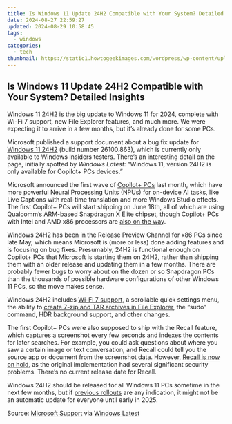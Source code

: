 ```yaml
---
title: Is Windows 11 Update 24H2 Compatible with Your System? Detailed Insights
date: 2024-08-27 22:59:27
updated: 2024-08-29 10:58:45
tags:
  - windows
categories:
  - tech
thumbnail: https://static1.howtogeekimages.com/wordpress/wp-content/uploads/2023/08/windows-11-5.jpg
---
```


## Is Windows 11 Update 24H2 Compatible with Your System? Detailed Insights

Windows 11 24H2 is the big update to Windows 11 for 2024, complete with Wi-Fi 7 support, new File Explorer features, and much more. We were expecting it to arrive in a few months, but it’s already done for some PCs.

 Microsoft published a support document about a bug fix update for [Windows 11 24H2](https://some-knowledge.techidaily.com/in-2024-illumination-in-high-dynamic-range-a-smart-option/) (build number 26100.863), which is currently only available to Windows Insiders testers. There’s an interesting detail on the page, initially spotted by _Windows Latest_: “Windows 11, version 24H2 is only available for Copilot+ PCs devices.”

 Microsoft announced the first wave of [Copilot+ PCs](https://change-location.techidaily.com/how-to-stop-my-spouse-from-spying-on-my-motorola-moto-g24-drfone-by-drfone-virtual-android/) last month, which have more powerful Neural Processing Units (NPUs) for on-device AI tasks, like Live Captions with real-time translation and more Windows Studio effects. The first Copilot+ PCs will start shipping on June 18th, all of which are using Qualcomm’s ARM-based Snapdragon X Elite chipset, though Copilot+ PCs with Intel and AMD x86 processors are [also on the way](https://vp-tips.techidaily.com/updated-comprehensive-guide-to-crafting-professional-haul-videos/).

 Windows 24H2 has been in the Release Preview Channel for x86 PCs since late May, which means Microsoft is (more or less) done adding features and is focusing on bug fixes. Presumably, 24H2 is functional enough on Copilot+ PCs that Microsoft is starting them on 24H2, rather than shipping them with an older release and updating them in a few months. There are probably fewer bugs to worry about on the dozen or so Snapdragon PCs than the thousands of possible hardware configurations of other Windows 11 PCs, so the move makes sense.

 Windows 24H2 includes [Wi-Fi 7 support](https://buynow-info.techidaily.com/in-depth-look-at-the-updated-ratchet-and-clank-experience/), a scrollable quick settings menu, the ability to [create 7-zip and TAR archives in File Explorer](https://driver-error.techidaily.com/idt-software-update-solving-unrecognized-device-issues-effectively/), the “sudo” command, HDR background support, and other changes.

 The first Copilot+ PCs were also supposed to ship with the Recall feature, which captures a screenshot every few seconds and indexes the contents for later searches. For example, you could ask questions about where you saw a certain image or text conversation, and Recall could tell you the source app or document from the screenshot data. However, [Recall is now on hold](https://youtube-docs.techidaily.com/ing-tips-select-the-top-5-url-shrinkers-for-youtube-for-2024/), as the original implementation had several significant security problems. There’s no current release date for Recall.

 Windows 24H2 should be released for all Windows 11 PCs sometime in the next few months, but if [previous rollouts](https://android-pokemon-go.techidaily.com/how-do-you-get-sun-stone-evolutions-in-pokemon-for-motorola-edge-2023-drfone-by-drfone-virtual-android/) are any indication, it might not be an automatic update for everyone until early in 2025.

 Source: [Microsoft Support](https://support.microsoft.com/en-us/topic/june-15-2024-kb5039239-os-build-26100-863-863c855f-b154-4991-b0dd-f2fc0b7bfe0b#ID0ELBD=Windows%5FUpdate) via [Windows Latest](https://www.windowslatest.com/2024/06/16/microsoft-moves-ahead-with-windows-11-24h2-but-intel-and-amd-pcs-must-wait/)

<ins class="adsbygoogle"
     style="display:block"
     data-ad-format="autorelaxed"
     data-ad-client="ca-pub-7571918770474297"
     data-ad-slot="1223367746"></ins>



<ins class="adsbygoogle"
     style="display:block"
     data-ad-client="ca-pub-7571918770474297"
     data-ad-slot="8358498916"
     data-ad-format="auto"
     data-full-width-responsive="true"></ins>
